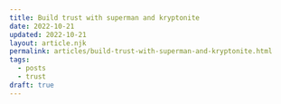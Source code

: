 ```yaml
---
title: Build trust with superman and kryptonite
date: 2022-10-21
updated: 2022-10-21
layout: article.njk
permalink: articles/build-trust-with-superman-and-kryptonite.html
tags:
  - posts
  - trust
draft: true
---
```

